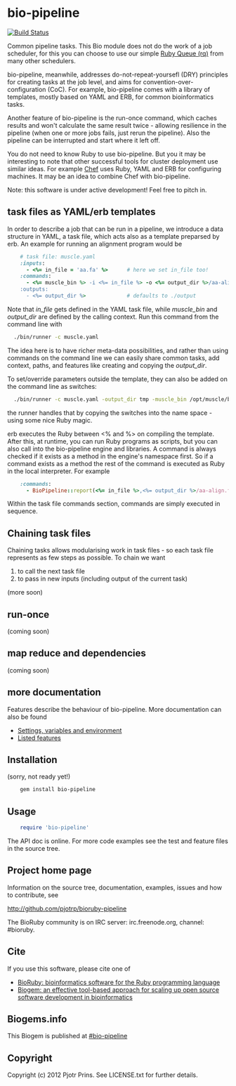 # bio-pipeline

[![Build Status](https://secure.travis-ci.org/pjotrp/bioruby-pipeline.png)](http://travis-ci.org/pjotrp/bioruby-pipeline)

Common pipeline tasks. This Bio module does not do the work of a job
scheduler, for this you can choose to use our simple [Ruby Queue
(rq)](https://github.com/pjotrp/rq) from many other schedulers.

bio-pipeline, meanwhile, addresses do-not-repeat-yoursefl (DRY)
principles for creating tasks at the job level, and aims for
convention-over-configuration (CoC). For example, bio-pipeline comes
with a library of templates, mostly based on YAML and ERB, for common
bioinformatics tasks. 

Another feature of bio-pipeline is the run-once command, which caches
results and won't calculate the same result twice - allowing
resilience in the pipeline (when one or more jobs fails, just rerun the
pipeline). Also the pipeline can be interrupted and start where it
left off.

You do not need to know Ruby to use bio-pipeline. But you it may be
interesting to note that other successful tools for cluster deployment
use similar ideas. For example [Chef](http://www.opscode.com/chef/)
uses Ruby, YAML and ERB for configuring machines. It may be an idea to
combine Chef with bio-pipeline.

Note: this software is under active development! Feel free to pitch in.

## task files as YAML/erb templates

In order to describe a job that can be run in a pipeline, we introduce
a data structure in YAML, a task file, which acts also as a template preparsed by
erb. An example for running an alignment program would be

```ruby
    # task file: muscle.yaml
    :inputs:
      - <%= in_file = 'aa.fa' %>      # here we set in_file too!
    :commands:
      - <%= muscle_bin %> -i <%= in_file %> -o <%= output_dir %>/aa-align.fa
    :outputs:
      - <%= output_dir %>             # defaults to ./output
```

Note that *in_file* gets defined in the YAML task file, while
*muscle_bin* and *output_dir* are defined by the calling context. Run
this command from the command line with

```bash
  ./bin/runner -c muscle.yaml
```

The idea here is to have richer meta-data possibilities, and rather than
using commands on the command line we can easily share common tasks,
add context, paths, and features like creating and copying the *output_dir*. 

To set/override parameters outside the template, they can also be added on
the command line as switches:

```bash
  ./bin/runner -c muscle.yaml -output_dir tmp -muscle_bin /opt/muscle/bin/muscle
```

the runner handles that by copying the switches into the name space - using some nice
Ruby magic.

erb executes the Ruby between <% and %> on compiling the template.
After this, at runtime, you can run Ruby programs as scripts, but you
can also call into the bio-pipeline engine and libraries. A command is
always checked if it exists as a method in the engine's namespace
first. So if a command exists as a method the rest of the command is
executed as Ruby in the local interpreter. For example

```ruby
    :commands:
      - BioPipeline::report(<%= in_file %>,<%= output_dir %>/aa-align.fa)
```

Within the task file commands section, commands are simply executed in
sequence.

## Chaining task files

Chaining tasks allows modularising work in task files - so each task file 
represents as few steps as possible. To chain we want 

1. to call the next task file
2. to pass in new inputs (including output of the current task)

(more soon)

## run-once

(coming soon) 

## map reduce and dependencies

(coming soon)

## more documentation

Features describe the behaviour of bio-pipeline. More documentation
can also be found

* [Settings, variables and environment](https://github.com/pjotrp/bioruby-pipeline/blob/master/doc/bio-pipeline-environment.md)
* [Listed features](https://github.com/pjotrp/bioruby-pipeline/tree/master/features)

## Installation

(sorry, not ready yet!)

```sh
    gem install bio-pipeline
```

## Usage

```ruby
    require 'bio-pipeline'
```

The API doc is online. For more code examples see the test and feature files in
the source tree.
        
## Project home page

Information on the source tree, documentation, examples, issues and
how to contribute, see

  http://github.com/pjotrp/bioruby-pipeline

The BioRuby community is on IRC server: irc.freenode.org, channel: #bioruby.

## Cite

If you use this software, please cite one of
  
* [BioRuby: bioinformatics software for the Ruby programming language](http://dx.doi.org/10.1093/bioinformatics/btq475)
* [Biogem: an effective tool-based approach for scaling up open source software development in bioinformatics](http://dx.doi.org/10.1093/bioinformatics/bts080)

## Biogems.info

This Biogem is published at [#bio-pipeline](http://biogems.info/index.html)

## Copyright

Copyright (c) 2012 Pjotr Prins. See LICENSE.txt for further details.

